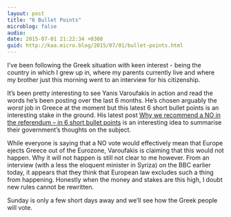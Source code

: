 ```yaml
---
layout: post
title: "6 Bullet Points"
microblog: false
audio: 
date: 2015-07-01 21:22:34 +0300
guid: http://kaa.micro.blog/2015/07/01/bullet-points.html
---
```

<p>I&rsquo;ve been following the Greek situation with keen interest - being the country in which I grew up in, where my parents currently live and where my brother just this morning went to an interview for his citizenship.</p>

<p>It&rsquo;s been pretty interesting to see Yanis Varoufakis in action and read the words he&rsquo;s been posting over the last 6 months. He&rsquo;s chosen arguably the <em>worst</em> job in Greece at the moment but this latest 6 short bullet points is an interesting stake in the ground. His latest post <a href="http://yanisvaroufakis.eu/2015/07/01/why-we-recommend-a-no-in-the-referendum-in-6-short-bullet-points/">Why we recommend a NO in the referendum – in 6 short bullet points</a> is an interesting idea to summarise their government&rsquo;s thoughts on the subject.</p>

<p>While everyone is saying that a NO vote would effectively mean that Europe ejects Greece out of the Eurozone, Varoufakis is claiming that this would not happen. Why it will not happen is still not clear to me however. From an interview (with a less the eloquent minister in Syriza) on the BBC earlier today, it appears that they think that European law excludes such a thing from happening. Honestly when the money and stakes are this high, I doubt new rules cannot be rewritten.</p>

<p>Sunday is only a few short days away and we&rsquo;ll see how the Greek people will vote.</p>
